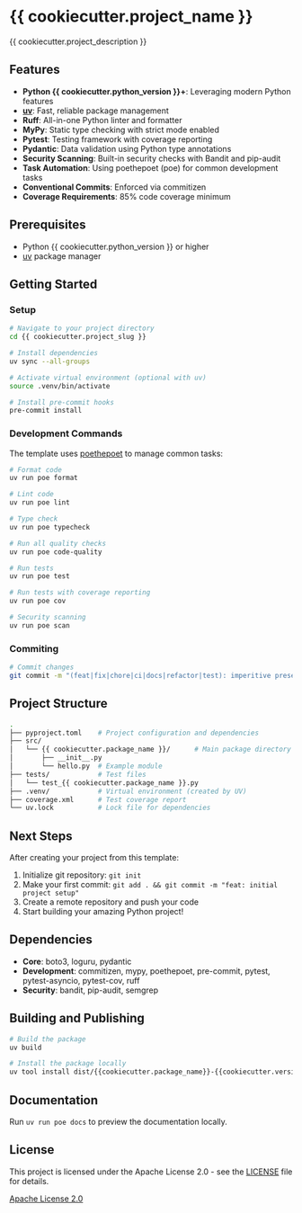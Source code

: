 # {{ cookiecutter.project_name }}

{{ cookiecutter.project_description }}

## Features

- **Python {{ cookiecutter.python_version }}+**: Leveraging modern Python features
- **[uv](https://docs.astral.sh/uv/)**: Fast, reliable package management
- **Ruff**: All-in-one Python linter and formatter
- **MyPy**: Static type checking with strict mode enabled
- **Pytest**: Testing framework with coverage reporting
- **Pydantic**: Data validation using Python type annotations
- **Security Scanning**: Built-in security checks with Bandit and pip-audit
- **Task Automation**: Using poethepoet (poe) for common development tasks
- **Conventional Commits**: Enforced via commitizen
- **Coverage Requirements**: 85% code coverage minimum

## Prerequisites

- Python {{ cookiecutter.python_version }} or higher
- [uv](https://docs.astral.sh/uv/) package manager

## Getting Started

### Setup

```bash
# Navigate to your project directory
cd {{ cookiecutter.project_slug }}

# Install dependencies
uv sync --all-groups

# Activate virtual environment (optional with uv)
source .venv/bin/activate

# Install pre-commit hooks
pre-commit install
```

### Development Commands

The template uses [poethepoet](https://github.com/nat-n/poethepoet) to manage common tasks:

```bash
# Format code
uv run poe format

# Lint code
uv run poe lint

# Type check
uv run poe typecheck

# Run all quality checks
uv run poe code-quality

# Run tests
uv run poe test

# Run tests with coverage reporting
uv run poe cov

# Security scanning
uv run poe scan
```

### Commiting

```bash
# Commit changes
git commit -m "(feat|fix|chore|ci|docs|refactor|test): imperitive present tense message, consise, all lower case, no period at the end"
```

## Project Structure

```bash
.
├── pyproject.toml    # Project configuration and dependencies
├── src/
│   └── {{ cookiecutter.package_name }}/      # Main package directory
│       ├── __init__.py
│       └── hello.py  # Example module
├── tests/            # Test files
│   └── test_{{ cookiecutter.package_name }}.py
├── .venv/            # Virtual environment (created by UV)
├── coverage.xml      # Test coverage report
└── uv.lock           # Lock file for dependencies
```

## Next Steps

After creating your project from this template:

1. Initialize git repository: `git init`
2. Make your first commit: `git add . && git commit -m "feat: initial project setup"`
3. Create a remote repository and push your code
4. Start building your amazing Python project!

## Dependencies

- **Core**: boto3, loguru, pydantic
- **Development**: commitizen, mypy, poethepoet, pre-commit, pytest, pytest-asyncio, pytest-cov, ruff
- **Security**: bandit, pip-audit, semgrep

## Building and Publishing

```bash
# Build the package
uv build

# Install the package locally
uv tool install dist/{{cookiecutter.package_name}}-{{cookiecutter.version}}-py3-none-any.whl
```

## Documentation

Run `uv run poe docs` to preview the documentation locally.

## License

This project is licensed under the Apache License 2.0 - see the [LICENSE](LICENSE) file for details.

[Apache License 2.0](https://www.apache.org/licenses/LICENSE-2.0)
